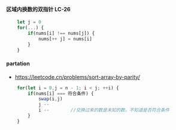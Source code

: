#### 区域内换数的双指针 LC-26
```javascript
    let j = 0
    for(...) {
        if(nums[i] !== nums[j]) {
            nums[++ j] = nums[i]
        }
    }
```

#### partation 
 - https://leetcode.cn/problems/sort-array-by-parity/
```javascript
    for(let i = 0,j = n - 1; i < j; ++i) {
        if(nums[i] === 符合条件) {
            swap(i,j)
            j --
            i --        //交换过来的数是未知的数，不知道是否符合条件
        }
    }
```